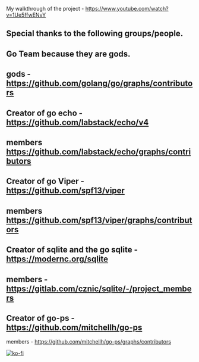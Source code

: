 
My walkthrough of the project - https://www.youtube.com/watch?v=1Ue5ffwENvY

Special thanks to the following groups/people.
-
Go Team because they are gods. 
-
gods - https://github.com/golang/go/graphs/contributors
-
Creator of go echo - https://github.com/labstack/echo/v4
-
members https://github.com/labstack/echo/graphs/contributors
-
Creator of go Viper - https://github.com/spf13/viper 
-
members https://github.com/spf13/viper/graphs/contributors
-
Creator of sqlite and the go sqlite - https://modernc.org/sqlite 
-
members - https://gitlab.com/cznic/sqlite/-/project_members
-
Creator of go-ps - https://github.com/mitchellh/go-ps
-
members - https://github.com/mitchellh/go-ps/graphs/contributors




[![ko-fi](https://ko-fi.com/img/githubbutton_sm.svg)](https://ko-fi.com/W7W8CGXQS)
